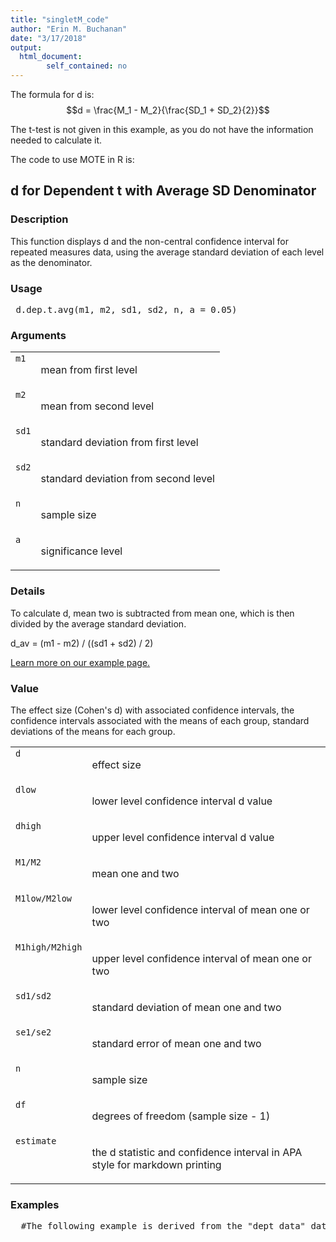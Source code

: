 ```yaml
---
title: "singletM_code"
author: "Erin M. Buchanan"
date: "3/17/2018"
output: 
  html_document:
        self_contained: no
---
```

 
The formula for d is: $$d = \frac{M_1 - M_2}{\frac{SD_1 + SD_2}{2}}$$
 
The t-test is not given in this example, as you do not have the information needed to calculate it. 
 
The code to use MOTE in R is: 
 

 
<h2>d for Dependent t with Average SD Denominator</h2>  <h3>Description</h3>  <p>This function displays d and the non-central confidence interval for repeated measures data, using the average standard deviation of each level as the denominator. </p>   <h3>Usage</h3>  <pre> d.dep.t.avg(m1, m2, sd1, sd2, n, a = 0.05) </pre>   <h3>Arguments</h3>  <table summary="R argblock"> <tr valign="top"><td><code>m1</code></td> <td> <p>mean from first level</p> </td></tr> <tr valign="top"><td><code>m2</code></td> <td> <p>mean from second level</p> </td></tr> <tr valign="top"><td><code>sd1</code></td> <td> <p>standard deviation from first level</p> </td></tr> <tr valign="top"><td><code>sd2</code></td> <td> <p>standard deviation from second level</p> </td></tr> <tr valign="top"><td><code>n</code></td> <td> <p>sample size</p> </td></tr> <tr valign="top"><td><code>a</code></td> <td> <p>significance level</p> </td></tr> </table>   <h3>Details</h3>  <p>To calculate d, mean two is subtracted from mean one, which is then divided by the average standard deviation. </p> <p>d_av = (m1 - m2) / ((sd1 + sd2) / 2) </p> <p><a href="https://www.aggieerin.com/shiny-server/tests/deptavgm.html">Learn more on our example page.</a> </p>   <h3>Value</h3>  <p>The effect size (Cohen's d) with associated confidence intervals, the confidence intervals associated with the means of each group, standard deviations of the means for each group. </p> <table summary="R valueblock"> <tr valign="top"><td><code>d</code></td> <td> <p>effect size</p> </td></tr> <tr valign="top"><td><code>dlow</code></td> <td> <p>lower level confidence interval d value</p> </td></tr> <tr valign="top"><td><code>dhigh</code></td> <td> <p>upper level confidence interval d value</p> </td></tr> <tr valign="top"><td><code>M1/M2</code></td> <td> <p>mean one and two</p> </td></tr> <tr valign="top"><td><code>M1low/M2low</code></td> <td> <p>lower level confidence interval of mean one or two</p> </td></tr> <tr valign="top"><td><code>M1high/M2high</code></td> <td> <p>upper level confidence interval of mean one or two</p> </td></tr> <tr valign="top"><td><code>sd1/sd2</code></td> <td> <p>standard deviation of mean one and two</p> </td></tr> <tr valign="top"><td><code>se1/se2</code></td> <td> <p>standard error of mean one and two</p> </td></tr> <tr valign="top"><td><code>n</code></td> <td> <p>sample size</p> </td></tr> <tr valign="top"><td><code>df</code></td> <td> <p>degrees of freedom (sample size - 1)</p> </td></tr> <tr valign="top"><td><code>estimate</code></td> <td> <p>the d statistic and confidence interval in APA style for markdown printing</p> </td></tr> </table>   <h3>Examples</h3>  <pre>  #The following example is derived from the "dept_data" dataset included #in the MOTE library.  #In a study to test the effects of science fiction movies on people's #belief in the supernatural, seven people completed a measure of belief #in the supernatural before and after watching a popular science fiction #movie. Higher scores indicated higher levels of belief.      t.test(dept_data$before, dept_data$after, paired = TRUE)  #You can type in the numbers directly, or refer to the dataset, #as shown below.      d.dep.t.avg(m1 = 5.57, m2 = 4.43, sd1 = 1.99,                 sd2 = 2.88, n = 7, a = .05)      d.dep.t.avg(5.57, 4.43, 1.99, 2.88, 7, .05)      d.dep.t.avg(mean(dept_data$before), mean(dept_data$after),                 sd(dept_data$before), sd(dept_data$after),                 length(dept_data$before), .05)  #The mean measure of belief on the pretest was 5.57, with a standard #deviation of 1.99. The posttest scores appeared lower (M = 4.43, SD = 2.88) #but the dependent t-test was not significant using alpha = .05, #t(7) = 1.43, p = .203, d_av = 0.47. The effect size was a medium effect suggesting #that the movie may have influenced belief in the supernatural. </pre>   </body></html> 
